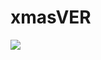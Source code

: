 
# xmasVER
<img src="https://northpoleescape.netlify.app/static/media/treeratio-expanded.4300f6c68870bdd128ca.png" />
